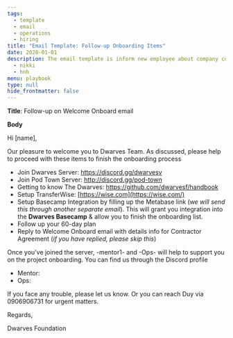 ```yaml
---
tags: 
  - template
  - email
  - operations
  - hiring
title: "Email Template: Follow-up Onboarding Items"
date: 2020-01-01
description: The email template is inform new employee about company communication channel and mentor profile.
  - nikki
  - hnh
menu: playbook
type: null
hide_frontmatter: false
---
```


**Title**: Follow-up on Welcome Onboard email

**Body**

Hi [name],

Our pleasure to welcome you to Dwarves Team. As discussed, please help to proceed with these items to finish the onboarding process

- Join Dwarves Server: https://discord.gg/dwarvesv
- Join Pod Town Server: http://discord.gg/pod-town
- Getting to know The Dwarves: https://github.com/dwarvesf/handbook
- Setup TransferWise: [https://wise.com](https://wise.com/)
- Setup Basecamp Integration by filling up the Metabase link (*we will send this through another separate email*). This will grant you integration into the **Dwarves Basecamp** & allow you to finish the onboarding list.
- Follow up your 60-day plan
- Reply to Welcome Onboard email with details info for Contractor Agreement (*if you have replied, please skip this*)

Once you've joined the server, -mentor1- and -Ops- will help to support you on the project onboarding. You can find us through the Discord profile

- Mentor:
- Ops:

If you face any trouble, please let us know. Or you can reach Duy via 0906906731 for urgent matters.

Regards,

Dwarves Foundation